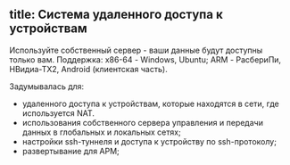 title: Cистема удаленного доступа к устройствам
---
Используйте собственный сервер - ваши данные будут доступны только вам.
Поддержка: х86-64 - Windows, Ubuntu; ARM - РасбериПи, НВидиа-ТХ2, Android (клиентская часть).

Задумывалась для:
- удаленного доступа к устройствам, которые находятся в сети, где используется NAT.
- использования собственного сервера управления и передачи данных в глобальных и локальных сетях;
- настройки ssh-туннеля и доступа к устройству по ssh-протоколу;
- развертывание для АРМ;
